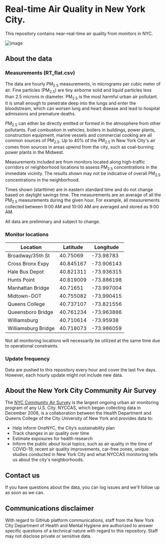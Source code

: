 # Real-time Air Quality in New York City.

This repository contains near-real-time air quality from monitors in NYC.

![image](https://user-images.githubusercontent.com/55593359/137518896-bbee3dfe-6f55-4e45-8182-e32bd582f6cf.png)

## About the data 
### Measurements (RT_flat.csv)
The data are hourly PM<sub>2.5</sub> measurements, in micrograms per cubic meter of air. Fine particles (PM<sub>2.5</sub>) are tiny airborne solid and liquid particles less than 2.5 microns in diameter. PM<sub>2.5</sub> is the most harmful urban air pollutant. It is small enough to penetrate deep into the lungs and enter the bloodstream, which can worsen lung and heart disease and lead to hospital admissions and premature deaths. 

PM<sub>2.5</sub> can either be directly emitted or formed in the atmosphere from other pollutants. Fuel combustion in vehicles, boilers in buildings, power plants, construction equipment, marine vessels and commercial cooking are all common sources of PM<sub>2.5</sub>. Up to 40% of the PM<sub>2.5</sub> in New York City's air comes from sources in areas upwind from the city, such as coal-burning power plants in the Midwest. 

Measurements included are from monitors located along high-traffic corridors or neighborhood locations to assess PM<sub>2.5</sub> concentrations in the immediate vicinity. The results shown may not be indicative of overall PM<sub>2.5</sub> concentrations in the neighborhood. 

Times shown (starttime) are in eastern standard time and do not change based on daylight savings time. The measurements are an average of all the PM<sub>2.5</sub> measurements during the given hour. For example, all measurements collected between 9:00 AM and 10:00 AM are averaged and stored as 9:00 AM.

All data are preliminary and subject to change.

### Monitor locations
| Location            | Latitude  | Longitude  |
|---------------------|-----------|------------|
| Broadway/35th St    |40.75069	  |-73.98783   |
| Cross Bronx Expy  	|40.845167	|-73.906143  |
| Hale Bus Depot	    |40.821311	|-73.936315  |
| Hunts Point	        |40.819009	|-73.886198  |
| Manhattan Bridge	  |40.71651	  |-73.997004  |
| Midtown-DOT	        |40.755082	|-73.990415  |
| Queens College	    |40.737107	|-73.821556  |
| Queensboro Bridge	  |40.761234	|-73.963886  |
| Williamsburg	      |40.710614	|-73.95938   |
| Williamsburg Bridge	|40.718073	|-73.986059  |

Not all monitoring locations will necessarily be utilized at the same time due to operational constraints.


### Update frequency
Data are pushed to this repository every hour and cover the last five days. However, each hourly update might not include new data.

## About the New York City Community Air Survey
The [NYC Community Air Survey](https://nyccas.cityofnewyork.us/nyccas2021v9/report/2) is the largest ongoing urban air monitoring program of any U.S. City.  NYCCAS, which began collecting data in December 2008, is a collaboration between the Health Department and Queens College of the City University of New York and provides data to:
- Help inform OneNYC, the City’s sustainability plan
- Track changes in air quality over time
- Estimate exposures for health research
- Inform the public about local topics, such as air quality in the time of COVID-19, recent air quality improvements, car-free zones, unique studies conducted in New York City and what NYCCAS monitoring tells us about the city's neighborhoods.

## Contact us
If you have questions about the data, you can log issues and we'll follow up as soon as we can. 

## Communications disclaimer
With regard to GitHub platform communications, staff from the New York City Department of Health and Mental Hygiene are authorized to answer specific questions of a technical nature with regard to this repository. Staff may not disclose private or sensitive data. 
